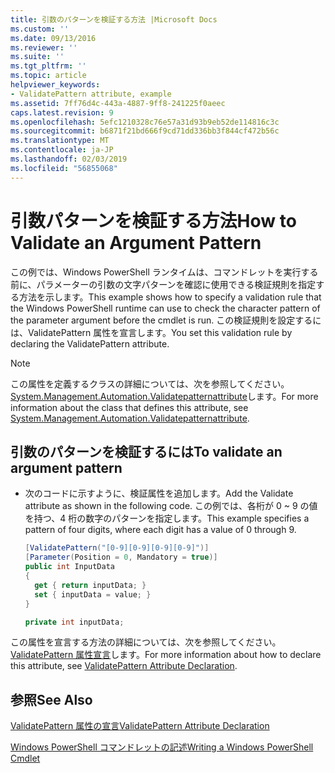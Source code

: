 ```yaml
---
title: 引数のパターンを検証する方法 |Microsoft Docs
ms.custom: ''
ms.date: 09/13/2016
ms.reviewer: ''
ms.suite: ''
ms.tgt_pltfrm: ''
ms.topic: article
helpviewer_keywords:
- ValidatePattern attribute, example
ms.assetid: 7ff76d4c-443a-4887-9ff8-241225f0aeec
caps.latest.revision: 9
ms.openlocfilehash: 5efc1210328c76e57a31d93b9eb52de114816c3c
ms.sourcegitcommit: b6871f21bd666f9cd71dd336bb3f844cf472b56c
ms.translationtype: MT
ms.contentlocale: ja-JP
ms.lasthandoff: 02/03/2019
ms.locfileid: "56855068"
---
```

# <a name="how-to-validate-an-argument-pattern"></a><span data-ttu-id="8a02a-102">引数パターンを検証する方法</span><span class="sxs-lookup"><span data-stu-id="8a02a-102">How to Validate an Argument Pattern</span></span>

<span data-ttu-id="8a02a-103">この例では、Windows PowerShell ランタイムは、コマンドレットを実行する前に、パラメーターの引数の文字パターンを確認に使用できる検証規則を指定する方法を示します。</span><span class="sxs-lookup"><span data-stu-id="8a02a-103">This example shows how to specify a validation rule that the Windows PowerShell runtime can use to check the character pattern of the parameter argument before the cmdlet is run.</span></span> <span data-ttu-id="8a02a-104">この検証規則を設定するには、ValidatePattern 属性を宣言します。</span><span class="sxs-lookup"><span data-stu-id="8a02a-104">You set this validation rule by declaring the ValidatePattern attribute.</span></span>

> [!NOTE]
> <span data-ttu-id="8a02a-105">この属性を定義するクラスの詳細については、次を参照してください。 [System.Management.Automation.Validatepatternattribute](/dotnet/api/System.Management.Automation.ValidatePatternAttribute)します。</span><span class="sxs-lookup"><span data-stu-id="8a02a-105">For more information about the class that defines this attribute, see [System.Management.Automation.Validatepatternattribute](/dotnet/api/System.Management.Automation.ValidatePatternAttribute).</span></span>

## <a name="to-validate-an-argument-pattern"></a><span data-ttu-id="8a02a-106">引数のパターンを検証するには</span><span class="sxs-lookup"><span data-stu-id="8a02a-106">To validate an argument pattern</span></span>

- <span data-ttu-id="8a02a-107">次のコードに示すように、検証属性を追加します。</span><span class="sxs-lookup"><span data-stu-id="8a02a-107">Add the Validate attribute as shown in the following code.</span></span> <span data-ttu-id="8a02a-108">この例では、各桁が 0 ~ 9 の値を持つ、4 桁の数字のパターンを指定します。</span><span class="sxs-lookup"><span data-stu-id="8a02a-108">This example specifies a pattern of four digits, where each digit has a value of 0 through 9.</span></span>

    ```csharp
    [ValidatePattern("[0-9][0-9][0-9][0-9]")]
    [Parameter(Position = 0, Mandatory = true)]
    public int InputData
    {
      get { return inputData; }
      set { inputData = value; }
    }

    private int inputData;
    ```

<span data-ttu-id="8a02a-109">この属性を宣言する方法の詳細については、次を参照してください。 [ValidatePattern 属性宣言](./validatepattern-attribute-declaration.md)します。</span><span class="sxs-lookup"><span data-stu-id="8a02a-109">For more information about how to declare this attribute, see [ValidatePattern Attribute Declaration](./validatepattern-attribute-declaration.md).</span></span>

## <a name="see-also"></a><span data-ttu-id="8a02a-110">参照</span><span class="sxs-lookup"><span data-stu-id="8a02a-110">See Also</span></span>

[<span data-ttu-id="8a02a-111">ValidatePattern 属性の宣言</span><span class="sxs-lookup"><span data-stu-id="8a02a-111">ValidatePattern Attribute Declaration</span></span>](./validatepattern-attribute-declaration.md)

[<span data-ttu-id="8a02a-112">Windows PowerShell コマンドレットの記述</span><span class="sxs-lookup"><span data-stu-id="8a02a-112">Writing a Windows PowerShell Cmdlet</span></span>](./writing-a-windows-powershell-cmdlet.md)
